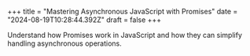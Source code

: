 +++
title = "Mastering Asynchronous JavaScript with Promises"
date = "2024-08-19T10:28:44.392Z"
draft = false
+++

  Understand how Promises work in JavaScript and how they can simplify handling asynchronous operations.
        